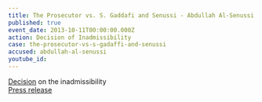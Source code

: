 ```yaml
---
title: The Prosecutor vs. S. Gaddafi and Senussi - Abdullah Al-Senussi - Decision of Inadmissibility
published: true
event_date: 2013-10-11T00:00:00.000Z
action: Decision of Inadmissibility
case: the-prosecutor-vs-s-gadaffi-and-senussi
accused: abdullah-al-senussi
youtube_id:
---
```



[Decision](https://www.icc-cpi.int/Pages/record.aspx?docNo=ICC-01/11-01/11-466-Red) on the inadmissibility
<br>[Press release](https://www.icc-cpi.int/Pages/item.aspx?name=pr953)